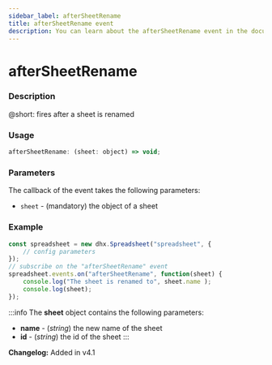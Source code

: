 ```yaml
---
sidebar_label: afterSheetRename
title: afterSheetRename event
description: You can learn about the afterSheetRename event in the documentation of the DHTMLX JavaScript Spreadsheet library. Browse developer guides and API reference, try out code examples and live demos, and download a free 30-day evaluation version of DHTMLX Spreadsheet.
---
```


# afterSheetRename

### Description

@short: fires after a sheet is renamed

### Usage

~~~jsx
afterSheetRename: (sheet: object) => void;
~~~

### Parameters

The callback of the event takes the following parameters:

- `sheet` - (mandatory) the object of a sheet

### Example

~~~jsx {5-8}
const spreadsheet = new dhx.Spreadsheet("spreadsheet", {
    // config parameters
});
// subscribe on the "afterSheetRename" event
spreadsheet.events.on("afterSheetRename", function(sheet) {
    console.log("The sheet is renamed to", sheet.name );
    console.log(sheet);
});
~~~

:::info
The **sheet** object contains the following parameters:

- **name** - (*string*) the new name of the sheet
- **id** - (*string*) the id of the sheet
:::

**Changelog:** Added in v4.1
